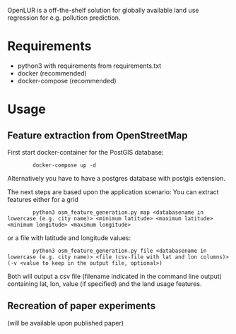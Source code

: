 OpenLUR is a off-the-shelf solution for globally available land use regression for e.g. pollution prediction.

# Requirements

- python3 with requirements from requirements.txt
- docker (recommended)
- docker-compose (recommended)

# Usage

## Feature extraction from OpenStreetMap

First start docker-container for the PostGIS database: 
```
        docker-compose up -d
```
Alternatively you have to have a postgres database with postgis extension.

The next steps are based upon the application scenario: 
You can extract features either for a grid 
```
        python3 osm_feature_generation.py map <databasename in lowercase (e.g. city name)> <minimum latitude> <maximum latitude> <minimum longitude> <maximum longitude>
```
or a file with latitude and longitude values:
```
        python3 osm_feature_generation.py file <databasename in lowercase (e.g. city name)> <file (csv-file with lat and lon columns)> (-v <value to keep in the output file, optional>)
```

Both will output a csv file (filename indicated in the command line output) containing lat, lon, value (if specified) and the land usage features.

## Recreation of paper experiments

(will be available upon published paper)
